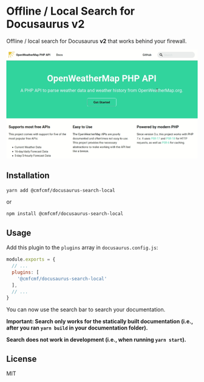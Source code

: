 # Offline / Local Search for Docusaurus v2

Offline / local search for Docusaurus **v2** that works behind your firewall.

![Search in Action](docs/preview.gif)

## Installation

```bash
yarn add @cmfcmf/docusaurus-search-local
```

or

```bash
npm install @cmfcmf/docusaurus-search-local
```

## Usage

Add this plugin to the `plugins` array in `docusaurus.config.js`:

```js
module.exports = {
  // ...
  plugins: [
    '@cmfcmf/docusaurus-search-local'
  ],
  // ...
}
```

You can now use the search bar to search your documentation.

**Important: Search only works for the statically built documentation (i.e., after you ran `yarn build` in your documentation folder).**

**Search does **not** work in development (i.e., when running `yarn start`).**

## License

MIT
